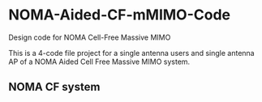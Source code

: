 # NOMA-Aided-CF-mMIMO-Code
Design code for NOMA Cell-Free Massive MIMO

This is a 4-code file project for a single antenna users and single antenna AP of a NOMA Aided Cell Free Massive
MIMO system.

NOMA CF system
---------------
